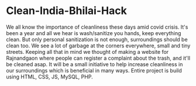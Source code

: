 # Clean-India-Bhilai-Hack
We all know the importance of cleanliness these days amid covid crisis. It's been a year and all we hear is wash/sanitize you hands, keep everything clean.
But only personal sanitization is not enough, surroundings should be clean too. We see a lot of garbage at the corners everywhere, small and tiny streets.
Keeping all that in mind we thought of making a website for Rajnandgaon where people can register a complaint about the trash, and it'll be cleaned asap. 
It will be a small initiative to help increase cleanliness in our surroundings which is beneficial in many ways.
Entire project is build using HTML, CSS, JS, MySQL, PHP.
